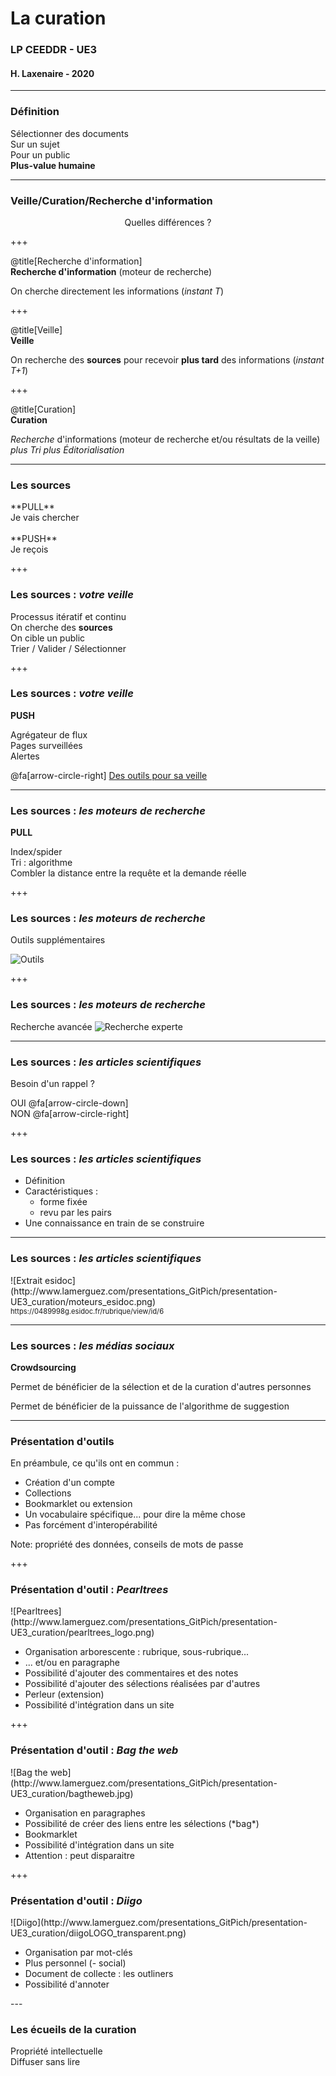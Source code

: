 
<!--Memento-->

<!-- Permet de personnaliser le texte qui apparait dans TOC-->
<!-- @title[titre modifié]-->

<!-- Permet d'avoir un cartouche autour du titre-->
<!--<p><span class="slide-title">JavaScript Block</span></p>-->

<!--permet d'ajouter une icone : https://fontawesome.com/icons?d=gallery-->
<!--@fa[arrows]-->

<!--permet de sauter une ligne-->
<!--<br>-->


# La curation

### LP CEEDDR - UE3 
#### H. Laxenaire - 2020

---

### Définition

Sélectionner des documents  
Sur un sujet  
Pour un public  
**Plus-value humaine**

---
### Veille/Curation/Recherche d'information
<center>Quelles différences ?</center>

+++

@title[Recherche d'information]
<br>
**Recherche d'information** (moteur de recherche)

On cherche directement les informations (*instant T*)

+++

@title[Veille]
<br>
**Veille** 

On recherche des **sources** pour recevoir **plus tard** des informations 
(*instant T+1*)

+++

@title[Curation]
<br>
**Curation**

*Recherche* d'informations (moteur de recherche et/ou résultats de la veille)
*plus* *Tri*
*plus* *Éditorialisation*

---


### Les sources

<div class="centrage">
**PULL**<br>
Je vais chercher<br>
<br>
**PUSH**<br>
Je reçois<br>
</div>

+++

### Les sources : *votre veille*

Processus itératif et continu  
On cherche des **sources**  
On cible un public  
Trier / Valider / Sélectionner

+++

### Les sources : *votre veille*

**PUSH**  

Agrégateur de flux  
Pages surveillées  
Alertes  


@fa[arrow-circle-right]
[Des outils pour sa veille](http://www.bagtheweb.com/b/bIwEu9)

---

### Les sources : *les moteurs de recherche*

**PULL**

Index/spider  
Tri : algorithme  
Combler la distance entre la requête et la demande réelle  

+++

### Les sources : *les moteurs de recherche*

Outils supplémentaires

![Outils](http://www.lamerguez.com/presentations_GitPich/presentation-UE3_curation/Google_outils.png)

+++

### Les sources : *les moteurs de recherche*

Recherche avancée
![Recherche experte](http://www.lamerguez.com/presentations_GitPich/presentation-UE3_curation/Startpage_recherche_avancee.png)


---

### Les sources : *les articles scientifiques*

Besoin d'un rappel ?  

<div class="left">
OUI @fa[arrow-circle-down]
</div>

<div class="right">
NON @fa[arrow-circle-right]
</div>

+++

### Les sources : *les articles scientifiques*

- Définition 
- Caractéristiques :
  - forme fixée
  - revu par les pairs
- Une connaissance en train de se construire

--- 
### Les sources : *les articles scientifiques*

<div class="left">
![Extrait esidoc](http://www.lamerguez.com/presentations_GitPich/presentation-UE3_curation/moteurs_esidoc.png)
</div>
<div class="right">
<span style="font-size: 0.8em">https://0489998g.esidoc.fr/rubrique/view/id/6</span>
</div>

---

### Les sources : *les médias sociaux*

**Crowdsourcing**

Permet de bénéficier de la sélection et de la curation d'autres personnes  
<!--Ex. Pearltrees-->
Permet de bénéficier de la puissance de l'algorithme de suggestion  
<!--Ex. Pinterest-->

---

### Présentation d'outils

En préambule, ce qu'ils ont en commun :   
- Création d'un compte
- Collections
- Bookmarklet ou extension
- Un vocabulaire spécifique... pour dire la même chose
- Pas forcément d'interopérabilité

Note: propriété des données, conseils de mots de passe

+++

### Présentation d'outil : *Pearltrees*

<div class="left">
![Pearltrees](http://www.lamerguez.com/presentations_GitPich/presentation-UE3_curation/pearltrees_logo.png)
</div>

<div class="right">
    <ul>
        <li>Organisation arborescente : rubrique, sous-rubrique...</li> 
        <li>... et/ou en paragraphe</li>
        <li>Possibilité d'ajouter des commentaires et des notes</li>
        <li>Possibilité d'ajouter des sélections réalisées par d'autres</li>
        <li>Perleur (extension)</li>
        <li>Possibilité d'intégration dans un site</li>
    </ul>
</div>



+++

### Présentation d'outil : *Bag the web*

<div class="left">
![Bag the web](http://www.lamerguez.com/presentations_GitPich/presentation-UE3_curation/bagtheweb.jpg)
</div>
<div class="right">
    <ul>
        <li>Organisation en paragraphes</li>
        <li>Possibilité de créer des liens entre les sélections (*bag*)</li> 
        <li>Bookmarklet</li>
        <li>Possibilité d'intégration dans un site</li> 
        <li>Attention : peut disparaitre</li>
    </ul>
</div>

+++

### Présentation d'outil : *Diigo*

<div class="left">
![Diigo](http://www.lamerguez.com/presentations_GitPich/presentation-UE3_curation/diigoLOGO_transparent.png)
</div>

<div class="right">
    <ul>
        <li>Organisation par mot-clés</li>
        <li>Plus personnel (- social)</li>
        <li>Document de collecte : les outliners</li>
        <li>Possibilité d'annoter</li>
    </ul>
</div>
---

### Les écueils de la curation

Propriété intellectuelle  
Diffuser sans lire  















